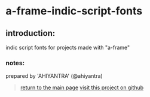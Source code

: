 # a-frame-indic-script-fonts

## introduction:
indic script fonts for projects made with "a-frame"

### notes:
prepared by 'AHIYANTRA' (@ahiyantra)

> [return to the main page](https://ahiyantra.github.io)
> [visit this project on github](https://github.com/ahiyantra/a-frame-indic-script-fonts)
